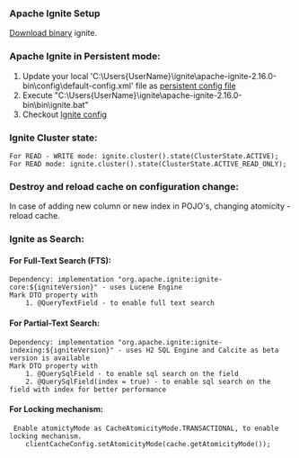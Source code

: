### Apache Ignite Setup
 <a href="https://ignite.apache.org/download.cgi">Download binary</a> ignite.

### Apache Ignite in Persistent mode:
1. Update your local 'C:\Users\{UserName}\ignite\apache-ignite-2.16.0-bin\config\default-config.xml' file as <a href ="https://github.com/sureshkannan19/spring-apache-ignite/tree/main/src/main/resources/default-config.xml">persistent config file</a>
2. Execute "C:\Users\{UserName}\ignite\apache-ignite-2.16.0-bin\bin\ignite.bat"
3. Checkout <a href ="https://github.com/sureshkannan19/spring-apache-ignite/blob/main/src/main/java/com/sk/configuration/IgniteConfig.java">Ignite config</a>

### Ignite Cluster state:
```
For READ - WRITE mode: ignite.cluster().state(ClusterState.ACTIVE);
For READ mode: ignite.cluster().state(ClusterState.ACTIVE_READ_ONLY);
```

### Destroy and reload cache on configuration change:
In case of adding new column or new index in POJO's, changing atomicity - reload cache.

### Ignite as Search:
#### For Full-Text Search (FTS): 
    Dependency: implementation "org.apache.ignite:ignite-core:${igniteVersion}" - uses Lucene Engine
    Mark DTO property with
        1. @QueryTextField - to enable full text search
#### For Partial-Text Search:
    Dependency: implementation "org.apache.ignite:ignite-indexing:${igniteVersion}" - uses H2 SQL Engine and Calcite as beta version is available
    Mark DTO property with 
        1. @QuerySqlField - to enable sql search on the field 
        2. @QuerySqlField(index = true) - to enable sql search on the field with index for better performance
#### For Locking mechanism:
     Enable atomictyMode as CacheAtomicityMode.TRANSACTIONAL, to enable locking mechanism.  
        clientCacheConfig.setAtomicityMode(cache.getAtomicityMode());


